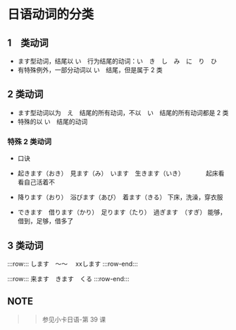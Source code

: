 # 日语动词的分类 

## 1　类动词
* ます型动词，结尾以 い　行为结尾的动词：い　き　し　み　に　り　ひ　
* 有特殊例外，一部分动词以 い　结尾，但是属于 2 类

## 2 类动词
* ます型动词以为　え　结尾的所有动词，不以　い　结尾的所有动词都是 2 类
* 特殊的以 い　结尾的动词 

### 特殊 2 类动词 

* 口诀

* 起きます（おき）　見ます（み）　います　生きます（いき）　　　　起床看看自己活着不
* 降ります（おり）　浴びます（あび）　着ます（きる）              下床，洗澡，穿衣服
* できます　借ります（かり）　足ります（たり）　過ぎます　（すぎ）  能够，借到，足够，借多了


## 3 类动词

 :::row:::
    します　〜〜　 xxします
 :::row-end:::

 :::row:::
    来ます　きます　くる
 :::row-end:::


## NOTE
>> 参见小卡日语-第 39 课
